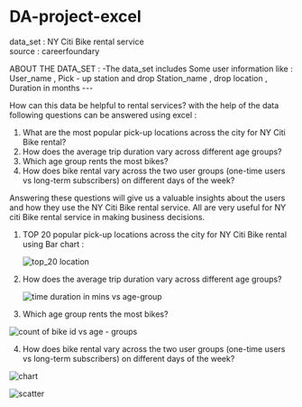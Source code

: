 # DA-project-excel

data_set : NY Citi Bike rental service   
source : careerfoundary

ABOUT THE DATA_SET :
-The data_set includes Some user information like :
  User_name , Pick - up station and drop Station_name , drop location , Duration in months ---

How can this data be helpful to rental services?
with the help of the data following questions can be answered using excel :
1. What are the most popular pick-up locations across the city for NY Citi Bike rental?
2. How does the average trip duration vary across different age groups?
3. Which age group rents the most bikes?
4. How does bike rental vary across the two user groups (one-time users vs long-term subscribers) on different days of the week?

Answering these questions will give us a valuable insights about the users and how they use the NY Citi Bike rental service. All are very useful for NY citi Bike rental service in making business decisions.

 1. TOP 20 popular pick-up locations across the city for NY Citi Bike rental using Bar chart :

    ![top_20 location](https://github.com/maansiisp/DA-project-excel/assets/159099467/ba3196c1-6559-4249-a567-978d7b9837e4)

2. How does the average trip duration vary across different age groups?

    ![time duration in mins vs  age-group](https://github.com/maansiisp/DA-project-excel/assets/159099467/d9134af8-ed2d-4cbb-850b-196d34c713c7)

3. Which age group rents the most bikes?

![count of bike id  vs  age - groups ](https://github.com/maansiisp/DA-project-excel/assets/159099467/1dbd5e34-7268-4cbc-9c09-ec372134e53e)

4.  How does bike rental vary across the two user groups (one-time users vs long-term subscribers) on different days of the week?

![chart](https://github.com/maansiisp/DA-project-excel/assets/159099467/c9938f01-7f14-426f-be3c-a1dffe194f92)

![scatter](https://github.com/maansiisp/DA-project-excel/assets/159099467/4e05377e-2e05-44e7-9b2a-a324474ef380)



